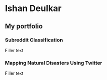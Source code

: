 # Ishan Deulkar

## My portfolio

### Subreddit Classification

Filler text

### Mapping Natural Disasters Using Twitter

Filler text
